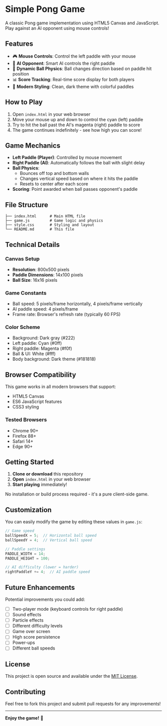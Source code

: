 # Simple Pong Game

A classic Pong game implementation using HTML5 Canvas and JavaScript. Play against an AI opponent using mouse controls!

## Features

- 🎮 **Mouse Controls**: Control the left paddle with your mouse
- 🤖 **AI Opponent**: Smart AI controls the right paddle
- 🎯 **Dynamic Ball Physics**: Ball changes direction based on paddle hit position
- 📊 **Score Tracking**: Real-time score display for both players
- 🎨 **Modern Styling**: Clean, dark theme with colorful paddles

## How to Play

1. Open `index.html` in your web browser
2. Move your mouse up and down to control the cyan (left) paddle
3. Try to hit the ball past the AI's magenta (right) paddle to score
4. The game continues indefinitely - see how high you can score!

## Game Mechanics

- **Left Paddle (Player)**: Controlled by mouse movement
- **Right Paddle (AI)**: Automatically follows the ball with slight delay
- **Ball Physics**: 
  - Bounces off top and bottom walls
  - Changes vertical speed based on where it hits the paddle
  - Resets to center after each score
- **Scoring**: Point awarded when ball passes opponent's paddle

## File Structure

```
├── index.html      # Main HTML file
├── game.js         # Game logic and physics
├── style.css       # Styling and layout
└── README.md       # This file
```

## Technical Details

### Canvas Setup
- **Resolution**: 800x500 pixels
- **Paddle Dimensions**: 14x100 pixels
- **Ball Size**: 16x16 pixels

### Game Constants
- Ball speed: 5 pixels/frame horizontally, 4 pixels/frame vertically
- AI paddle speed: 4 pixels/frame
- Frame rate: Browser's refresh rate (typically 60 FPS)

### Color Scheme
- Background: Dark gray (#222)
- Left paddle: Cyan (#0ff)
- Right paddle: Magenta (#f0f)
- Ball & UI: White (#fff)
- Body background: Dark theme (#181818)

## Browser Compatibility

This game works in all modern browsers that support:
- HTML5 Canvas
- ES6 JavaScript features
- CSS3 styling

### Tested Browsers
- Chrome 90+
- Firefox 88+
- Safari 14+
- Edge 90+

## Getting Started

1. **Clone or download** this repository
2. **Open** `index.html` in your web browser
3. **Start playing** immediately!

No installation or build process required - it's a pure client-side game.

## Customization

You can easily modify the game by editing these values in `game.js`:

```javascript
// Game speed
ballSpeedX = 5;  // Horizontal ball speed
ballSpeedY = 4;  // Vertical ball speed

// Paddle settings
PADDLE_WIDTH = 14;
PADDLE_HEIGHT = 100;

// AI difficulty (lower = harder)
rightPaddleY += 4;  // AI paddle speed
```

## Future Enhancements

Potential improvements you could add:
- [ ] Two-player mode (keyboard controls for right paddle)
- [ ] Sound effects
- [ ] Particle effects
- [ ] Different difficulty levels
- [ ] Game over screen
- [ ] High score persistence
- [ ] Power-ups
- [ ] Different ball speeds

## License

This project is open source and available under the [MIT License](https://opensource.org/licenses/MIT).

## Contributing

Feel free to fork this project and submit pull requests for any improvements!

---

**Enjoy the game!** 🏓
